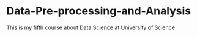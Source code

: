 # Data-Pre-processing-and-Analysis
This is my fifth course about Data Science at University of Science
